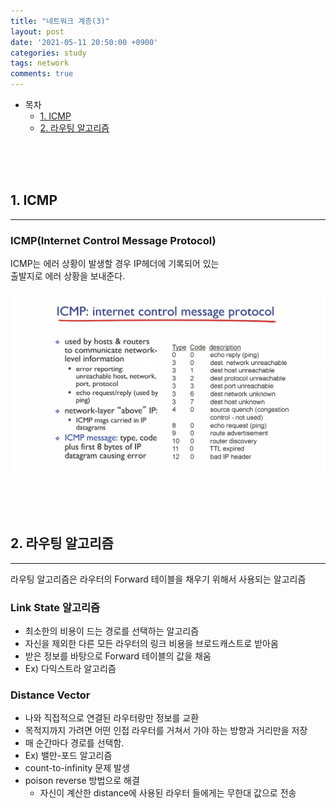 ```yaml
---
title: "네트워크 계층(3)"
layout: post
date: '2021-05-11 20:50:00 +0900'
categories: study
tags: network
comments: true
---
```


- 목차
    - [1. ICMP](#1-icmp)
    - [2. 라우팅 알고리즘](#2-라우팅-알고리즘)
<br>
<br>
<br>

## 1. ICMP
---

### ICMP(Internet Control Message Protocol)
ICMP는 에러 상황이 발생할 경우 IP헤더에 기록되어 있는<br>
출발지로 에러 상황을 보내준다.<br>

![ex_screenshot](/assets/img/icmp.PNG)<br>


<br>
<br>
<br>

## 2. 라우팅 알고리즘
---
라우팅 알고리즘은 라우터의 Forward 테이블을 채우기 위해서 사용되는 알고리즘<br>

### Link State 알고리즘
- 최소한의 비용이 드는 경로를 선택하는 알고리즘
- 자신을 제외한 다른 모든 라우터의 링크 비용을 브로드캐스트로 받아옴
- 받은 정보를 바탕으로 Forward 테이블의 값을 채움
- Ex) 다익스트라 알고리즘

### Distance Vector
- 나와 직접적으로 연결된 라우터랑만 정보를 교환
- 목적지까지 가려면 어떤 인접 라우터를 거쳐서 가야 하는 방향과 거리만을 저장
- 매 순간마다 경로를 선택함.
- Ex) 밸만-포드 알고리즘
- count-to-infinity 문제 발생
- poison reverse 방법으로 해결
    - 자신이 계산한 distance에 사용된 라우터 들에게는 무한대 값으로 전송

